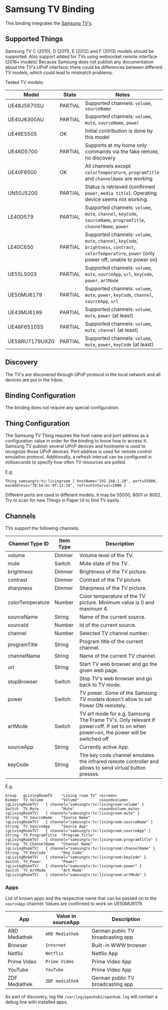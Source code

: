 # Samsung TV Binding

This binding integrates the [Samsung TV's](https://www.samsung.com).

## Supported Things

Samsung TV C (2010), D (2011), E (2012) and F (2013) models should be supported.
Also support added for TVs using websocket remote interface (2016+ models) 
Because Samsung does not publish any documentation about the TV's UPnP interface, there could be differences between different TV models, which could lead to mismatch problems.

Tested TV models:

| Model       | State   | Notes                                                                                                                                                  |
|-------------|---------|--------------------------------------------------------------------------------------------------------------------------------------------------------|
| UE48J5670SU | PARTIAL | Supported channels: `volume`, `sourceName`                                                                                                             |
| UE40J6300AU | PARTIAL | Supported channels: `volume`, `mute`, `sourceName`, `power`                                                                                           |
| UE46E5505   | OK      | Initial contribution is done by this model                                                                                                             |
| UE46D5700   | PARTIAL | Supports at my home only commands via the fake remote, no discovery                                                                                    |
| UE40F6500   | OK      | All channels except `colorTemperature`, `programTitle` and `channelName` are working                                                                   |
| UN50J5200   | PARTIAL | Status is retrieved (confirmed `power`, `media title`). Operating device seems not working.                                                            |
| LE40D579    | PARTIAL | Supported channels: `volume`, `mute`, `channel`, `keyCode`, `sourceName`,  `programTitle`, `channelName`,  `power`                                     |
| LE40C650    | PARTIAL | Supported channels: `volume`, `mute`, `channel`, `keyCode`, `brightness`, `contrast`, `colorTemperature`, `power` (only power off, unable to power on) |
| UE55LS003   | PARTIAL | Supported channels: `volume`, `mute`, `sourceApp`, `url`, `keyCode`, `power`, `artMode`                                                                |
| UE50MU6179  | PARTIAL | Supported channels: `volume`, `mute`, `power`, `keyCode`, `channel`, `sourceApp`, `url` |
| UE43MU6199  | PARTIAL | Supported channels: `volume`, `mute`, `power` (at least)                                                                |
| UE46F6510SS  | PARTIAL | Supported channels: `volume`, `mute`, `channel` (at least)                                                                |
| UE58RU7179UXZG | PARTIAL | Supported channels: `volume`, `mute`, `power`, `keyCode` (at least) |

## Discovery

The TV's are discovered through UPnP protocol in the local network and all devices are put in the Inbox.

## Binding Configuration

The binding does not require any special configuration.

## Thing Configuration

The Samsung TV Thing requires the host name and port address as a configuration value in order for the binding to know how to access it.
Samsung TV publish several UPnP devices and hostname is used to recognize those UPnP devices.
Port address is used for remote control emulation protocol.
Additionally, a refresh interval can be configured in milliseconds to specify how often TV resources are polled.

E.g.

```
Thing samsungtv:tv:livingroom [ hostName="192.168.1.10", port=55000, macAddress="78:bd:bc:9f:12:34", refreshInterval=1000 ]
```

Different ports are used in different models. It may be 55000, 8001 or 8002.
Try to scan for new Things in Paper UI to find TV easily.

## Channels

TVs support the following channels:

| Channel Type ID  | Item Type | Description                                                                                             |
|------------------|-----------|---------------------------------------------------------------------------------------------------------|
| volume           | Dimmer    | Volume level of the TV.                                                                                 |
| mute             | Switch    | Mute state of the TV.                                                                                   |
| brightness       | Dimmer    | Brightness of the TV picture.                                                                           |
| contrast         | Dimmer    | Contrast of the TV picture.                                                                             |
| sharpness        | Dimmer    | Sharpness of the TV picture.                                                                            |
| colorTemperature | Number    | Color temperature of the TV picture. Minimum value is 0 and maximum 4.                                  |
| sourceName       | String    | Name of the current source.                                                                             |
| sourceId         | Number    | Id of the current source.                                                                               |
| channel          | Number    | Selected TV channel number.                                                                             |
| programTitle     | String    | Program title of the current channel.                                                                   |
| channelName      | String    | Name of the current TV channel.                                                                         |
| url              | String    | Start TV web browser and go the given web page.                                                         |
| stopBrowser      | Switch    | Stop TV's web browser and go back to TV mode.                                                           |
| power            | Switch    | TV power. Some of the Samsung TV models doesn't allow to set Power ON remotely.                         |
| artMode          | Switch    | TV art mode for e.g. Samsung The Frame TV's. Only relevant if power=off. If set to on when power=on, the power will be switched off |
| sourceApp        | String    | Currently active App.                                                                                   |
| keyCode          | String    | The key code channel emulates the infrared remote controller and allows to send virtual button presses. |

E.g.

```
Group   gLivingRoomTV    "Living room TV" <screen>
Dimmer  TV_Volume        "Volume"         <soundvolume>        (gLivingRoomTV)   { channel="samsungtv:tv:livingroom:volume" }
Switch  TV_Mute          "Mute"           <soundvolume_mute>   (gLivingRoomTV)   { channel="samsungtv:tv:livingroom:mute" }
String  TV_SourceName    "Source Name"                         (gLivingRoomTV)   { channel="samsungtv:tv:livingroom:sourceName" }
String  TV_SourceApp     "Source App"                          (gLivingRoomTV)   { channel="samsungtv:tv:livingroom:sourceApp" }
String  TV_ProgramTitle  "Program Title"                       (gLivingRoomTV)   { channel="samsungtv:tv:livingroom:programTitle" }
String  TV_ChannelName   "Channel Name"                        (gLivingRoomTV)   { channel="samsungtv:tv:livingroom:channelName" }
String  TV_KeyCode       "Key Code"                            (gLivingRoomTV)   { channel="samsungtv:tv:livingroom:keyCode" }
Switch  TV_Power         "Power"                               (gLivingRoomTV)   { channel="samsungtv:tv:livingroom:power" }
Switch  TV_ArtMode       "Art Mode"                            (gLivingRoomTV)   { channel="samsungtv:tv:livingroom:artMode" }
```

### Apps

List of known apps and the respective name that can be passed on to the `sourceApp` channel.
Values are confirmed to work on UE50MU6179.

| App           | Value in sourceApp | Description                       |
|---------------|--------------------|-----------------------------------|
| ARD Mediathek | `ARD Mediathek`    | German public TV broadcasting app |
| Browser       | `Internet`         | Built-in WWW browser              |
| Netflix       | `Netflix`          | Netflix App                       |
| Prime Video   | `Prime Video`      | Prime Video App                   |
| YouTube       | `YouTube`          | Prime Video App                   |
| ZDF Mediathek | `ZDF mediathek`    | German public TV broadcasting app |

As part of discovery, log file `/var/log/openhab2/openhab.log` will contain a debug line with installed apps.

